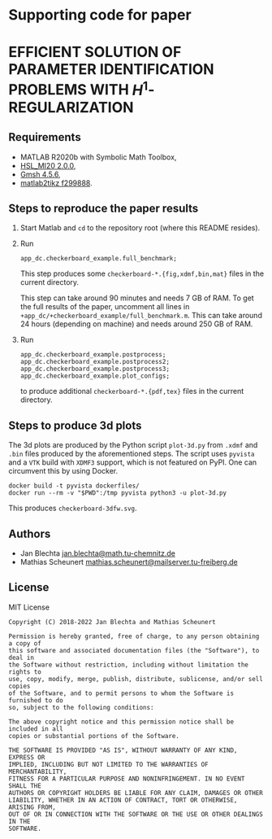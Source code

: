 # Supporting code for paper #
# EFFICIENT SOLUTION OF PARAMETER IDENTIFICATION PROBLEMS WITH $H^1$-REGULARIZATION #


## Requirements ##

* MATLAB R2020b with Symbolic Math Toolbox,
* [HSL_MI20 2.0.0](https://www.hsl.rl.ac.uk/packages/hsl_mi20.html),
* [Gmsh 4.5.6](https://gmsh.info),
* [matlab2tikz f299888](https://github.com/matlab2tikz/matlab2tikz/tree/f299888fc381a6976009678a7dc00e6fe6872bd2).


## Steps to reproduce the paper results ##

1. Start Matlab and `cd` to the repository root
   (where this README resides).
2. Run
   ```
   app_dc.checkerboard_example.full_benchmark;
   ```
   This step produces some `checkerboard-*.{fig,xdmf,bin,mat}`
   files in the current directory.

   This step can take around 90 minutes and needs 7 GB of RAM.
   To get the full results of the paper, uncomment all lines
   in `+app_dc/+checkerboard_example/full_benchmark.m`. This
   can take around 24 hours (depending on machine) and needs
   around 250 GB of RAM.
3. Run
   ```
   app_dc.checkerboard_example.postprocess;
   app_dc.checkerboard_example.postprocess2;
   app_dc.checkerboard_example.postprocess3;
   app_dc.checkerboard_example.plot_configs;
   ```
   to produce additional
   `checkerboard-*.{pdf,tex}` files in
   the current directory.


## Steps to produce 3d plots ##

The 3d plots are produced by the Python script `plot-3d.py`
from `.xdmf` and `.bin` files produced by the aforementioned
steps. The script uses `pyvista` and a `VTK` build with `XDMF3`
support, which is not featured on PyPI. One can circumvent this
by using Docker.
```
docker build -t pyvista dockerfiles/
docker run --rm -v "$PWD":/tmp pyvista python3 -u plot-3d.py
```
This produces `checkerboard-3dfw.svg`.


## Authors ##

* Jan Blechta <jan.blechta@math.tu-chemnitz.de>
* Mathias Scheunert <mathias.scheunert@mailserver.tu-freiberg.de>


## License ##

MIT License
```
Copyright (C) 2018-2022 Jan Blechta and Mathias Scheunert

Permission is hereby granted, free of charge, to any person obtaining a copy of
this software and associated documentation files (the "Software"), to deal in
the Software without restriction, including without limitation the rights to
use, copy, modify, merge, publish, distribute, sublicense, and/or sell copies
of the Software, and to permit persons to whom the Software is furnished to do
so, subject to the following conditions:

The above copyright notice and this permission notice shall be included in all
copies or substantial portions of the Software.

THE SOFTWARE IS PROVIDED "AS IS", WITHOUT WARRANTY OF ANY KIND, EXPRESS OR
IMPLIED, INCLUDING BUT NOT LIMITED TO THE WARRANTIES OF MERCHANTABILITY,
FITNESS FOR A PARTICULAR PURPOSE AND NONINFRINGEMENT. IN NO EVENT SHALL THE
AUTHORS OR COPYRIGHT HOLDERS BE LIABLE FOR ANY CLAIM, DAMAGES OR OTHER
LIABILITY, WHETHER IN AN ACTION OF CONTRACT, TORT OR OTHERWISE, ARISING FROM,
OUT OF OR IN CONNECTION WITH THE SOFTWARE OR THE USE OR OTHER DEALINGS IN THE
SOFTWARE.
```
